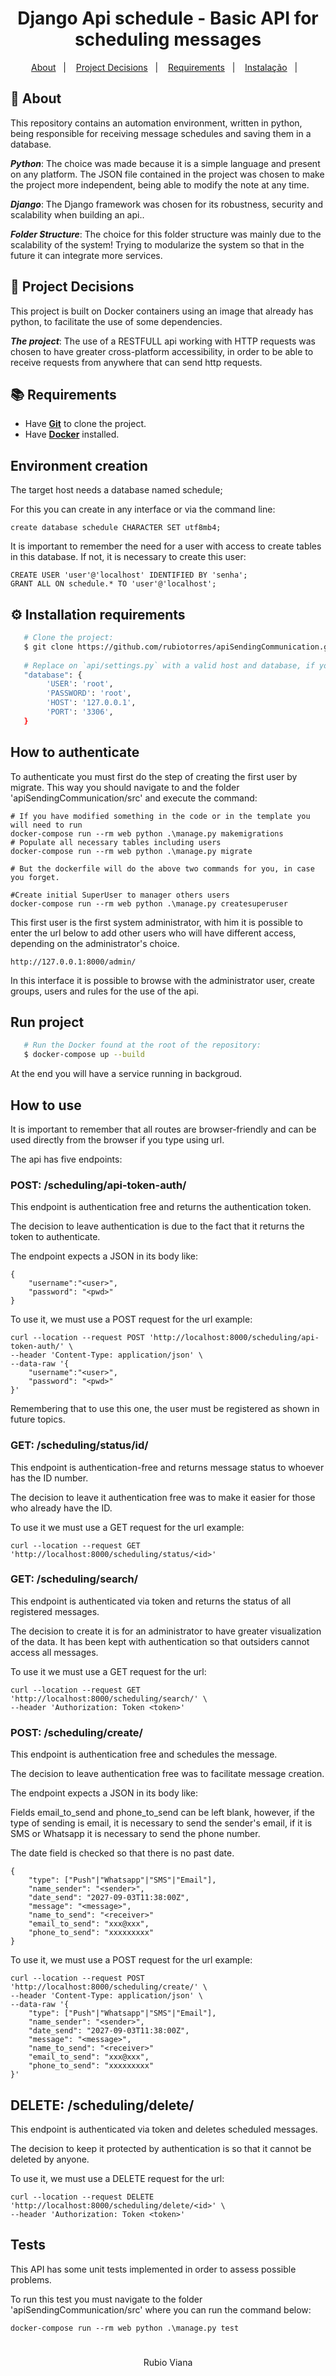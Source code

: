 <h1 align="center">
   Django Api schedule - Basic API for scheduling messages
</h1>

<p align="center">
  <a href="#page_with_curl-sobre">About</a>&nbsp;&nbsp;&nbsp;|&nbsp;&nbsp;&nbsp;
  <a href="#scroll-decisões-de-projeto">Project Decisions</a>&nbsp;&nbsp;&nbsp;|&nbsp;&nbsp;&nbsp;
  <a href="#books-requisitos">Requirements</a>&nbsp;&nbsp;&nbsp;|&nbsp;&nbsp;&nbsp;
  <a href="#gear-instalação-de-requisitos">Instalação</a>&nbsp;&nbsp;&nbsp;|&nbsp;&nbsp;&nbsp;
</p>

## :page_with_curl: About
This repository contains an automation environment, written in python, being responsible for receiving message schedules and saving them in a database.

***Python***: The choice was made because it is a simple language and present on any platform. The JSON file contained in the project was chosen to make the project more independent, being able to modify the note at any time.

***Django***: The Django framework was chosen for its robustness, security and scalability when building an api..

***Folder Structure***: The choice for this folder structure was mainly due to the scalability of the system! Trying to modularize the system so that in the future it can integrate more services.

## :scroll: Project Decisions

This project is built on Docker containers using an image that already has python, to facilitate the use of some dependencies.

***The project***: The use of a RESTFULL api working with HTTP requests was chosen to have greater cross-platform accessibility, in order to be able to receive requests from anywhere that can send http requests.


## :books: Requirements
- Have [**Git**](https://git-scm.com/) to clone the project.
- Have [**Docker**](https://www.docker.com/) installed.

## Environment creation

The target host needs a database named schedule;

For this you can create in any interface or via the command line:

```
create database schedule CHARACTER SET utf8mb4;
```
It is important to remember the need for a user with access to create tables in this database. If not, it is necessary to create this user:

```
CREATE USER 'user'@'localhost' IDENTIFIED BY 'senha';
GRANT ALL ON schedule.* TO 'user'@'localhost';
```

## :gear: Installation requirements
``` bash
   # Clone the project:
   $ git clone https://github.com/rubiotorres/apiSendingCommunication.git
   
   # Replace on `api/settings.py` with a valid host and database, if you want run on docker with localhost use `host.docker.internal` as host
   "database": {
        'USER': 'root',
        'PASSWORD': 'root',
        'HOST': '127.0.0.1',
        'PORT': '3306',
   }
```

## How to authenticate
To authenticate you must first do the step of creating the first user by migrate.
This way you should navigate to and the folder 'apiSendingCommunication/src' and execute the command:

```
# If you have modified something in the code or in the template you will need to run
docker-compose run --rm web python .\manage.py makemigrations
# Populate all necessary tables including users
docker-compose run --rm web python .\manage.py migrate

# But the dockerfile will do the above two commands for you, in case you forget.

#Create initial SuperUser to manager others users
docker-compose run --rm web python .\manage.py createsuperuser
```
This first user is the first system administrator, with him it is possible to enter the url below to add other users who will have different access, depending on the administrator's choice.

```
http://127.0.0.1:8000/admin/
```
In this interface it is possible to browse with the administrator user, create groups, users and rules for the use of the api.

## Run project
``` bash
   # Run the Docker found at the root of the repository:
   $ docker-compose up --build
```
At the end you will have a service running in backgroud.


## How to use

It is important to remember that all routes are browser-friendly and can be used directly from the browser if you type using url.

The api has five endpoints:

### POST: /scheduling/api-token-auth/

This endpoint is authentication free and returns the authentication token.

The decision to leave authentication is due to the fact that it returns the token to authenticate.

The endpoint expects a JSON in its body like:

```
{
    "username":"<user>",
    "password": "<pwd>"
}
```

To use it, we must use a POST request for the url example:

```
curl --location --request POST 'http://localhost:8000/scheduling/api-token-auth/' \
--header 'Content-Type: application/json' \
--data-raw '{
    "username":"<user>",
    "password": "<pwd>"
}'
```

Remembering that to use this one, the user must be registered as shown in future topics.

### GET: /scheduling/status/id/<id> 
This endpoint is authentication-free and returns message status to whoever has the ID number.

The decision to leave it authentication free was to make it easier for those who already have the ID.

To use it we must use a GET request for the url example:

```
curl --location --request GET 'http://localhost:8000/scheduling/status/<id>'
```

### GET: /scheduling/search/
This endpoint is authenticated via token and returns the status of all registered messages.

The decision to create it is for an administrator to have greater visualization of the data. It has been kept with authentication so that outsiders cannot access all messages.

To use it we must use a GET request for the url:

```
curl --location --request GET 'http://localhost:8000/scheduling/search/' \
--header 'Authorization: Token <token>'
```
### POST: /scheduling/create/

This endpoint is authentication free and schedules the message.

The decision to leave authentication free was to facilitate message creation.

The endpoint expects a JSON in its body like:

Fields email_to_send and phone_to_send can be left blank, however, if the type of sending is email, it is necessary to send the sender's email, if it is SMS or Whatsapp it is necessary to send the phone number.

The date field is checked so that there is no past date.

```
{
    "type": ["Push"|"Whatsapp"|"SMS"|"Email"],
    "name_sender": "<sender>",
    "date_send": "2027-09-03T11:38:00Z",
    "message": "<message>",
    "name_to_send": "<receiver>"
    "email_to_send": "xxx@xxx",
    "phone_to_send": "xxxxxxxxx"
}
```

To use it, we must use a POST request for the url example:

```
curl --location --request POST 'http://localhost:8000/scheduling/create/' \
--header 'Content-Type: application/json' \
--data-raw '{
    "type": ["Push"|"Whatsapp"|"SMS"|"Email"],
    "name_sender": "<sender>",
    "date_send": "2027-09-03T11:38:00Z",
    "message": "<message>",
    "name_to_send": "<receiver>"
    "email_to_send": "xxx@xxx",
    "phone_to_send": "xxxxxxxxx"
}'
```

## DELETE: /scheduling/delete/

This endpoint is authenticated via token and deletes scheduled messages.

The decision to keep it protected by authentication is so that it cannot be deleted by anyone.

To use it, we must use a DELETE request for the url:

```
curl --location --request DELETE 'http://localhost:8000/scheduling/delete/<id>' \
--header 'Authorization: Token <token>'
```

## Tests

This API has some unit tests implemented in order to assess possible problems.

To run this test you must navigate to the folder 'apiSendingCommunication/src' where you can run the command below:

```
docker-compose run --rm web python .\manage.py test
```
<h1></h1>

<p align="center">Rubio Viana</p>
